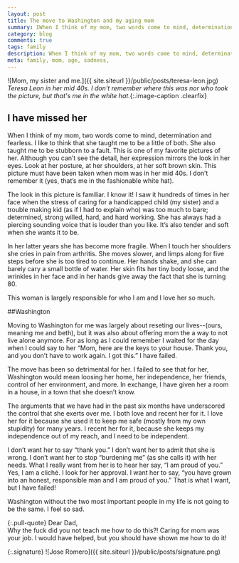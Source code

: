 ```yaml
---
layout: post
title: The move to Washington and my aging mom
summary: IWhen I think of my mom, two words come to mind, determination and fearless.
category: blog
comments: true
tags: family
description: When I think of my mom, two words come to mind, determination and fearless.
meta: family, mom, age, sadness,
---
```


![Mom, my sister and me.]({{ site.siteurl }}/public/posts/teresa-leon.jpg)
*Teresa Leon in her mid 40s. I don't remember where this was nor who took the picture, but that's me in the white hat.*{:.image-caption .clearfix}

## I have missed her

When I think of my mom, two words come to mind, determination and fearless. I like to think that she taught me to be a little of both. She also taught me to be stubborn to a fault. This is one of my favorite pictures of her. Although you can’t see the detail, her expression mirrors the look in her eyes. Look at her posture, at her shoulders, at her soft brown skin. This picture must have been taken when mom was in her mid 40s. I don’t remember it (yes, that’s me in the fashionable white hat).

The look in this picture is familiar. I know it! I saw it hundreds of times in her face when the stress of caring for a handicapped child (my sister) and a trouble making kid (as if I had to explain who) was too much to bare; determined, strong willed, hard, and hard working. She has always had a piercing sounding voice that is louder than you like. It’s also tender and soft when she wants it to be.

In her latter years she has become more fragile. When I touch her shoulders she cries in pain from arthritis. She moves slower, and limps along for five steps before she is too tired to continue. Her hands shake, and she can barely cary a small bottle of water. Her skin fits her tiny body loose, and the wrinkles in her face and in her hands give away the fact that she is turning 80.

This woman is largely responsible for who I am and I love her so much.


##Washington

Moving to Washington for me was largely about reseting our lives--(ours, meaning me and beth), but it was also about offering mom the a way to not live alone anymore. For as long as I could remember I waited for the day when I could say to her “Mom, here are the keys to your house. Thank you, and you don’t have to work again. I got this.” I have failed.

The move has been so detrimental for her. I failed to see that for her, Washington would mean loosing her home, her independence, her friends, control of her environment, and more. In exchange, I have given her a room in a house, in a town that she doesn’t know.

The arguments that we have had in the past six months have underscored the control that she exerts over me. I both love and recent her for it. I love her for it because she used it to keep me safe (mostly from my own stupidity) for many years. I recent her for it, because she keeps my independence out of my reach, and I need to be independent.

I don’t want her to say “thank you.” I don’t want her to admit that she is wrong. I don’t want her to stop “burdening me” (as she calls it) with her needs. What I really want from her is to hear her  say, “I am proud of you.” Yes, I am a cliché. I look for her approval. I want her to say, “you have grown into an honest, responsible man and I am proud of you.” That is what I want, but I have failed!

Washington without the two most important people in my life is not going to be the same. I feel so sad.

{:.pull-quote}
Dear Dad,   
Why the fuck did you not teach me how to do this?! Caring for mom was your job. I would have helped, but you should have shown me how to do it!   

{:.signature}
![Jose Romero]({{ site.siteurl }}/public/posts/signature.png)
